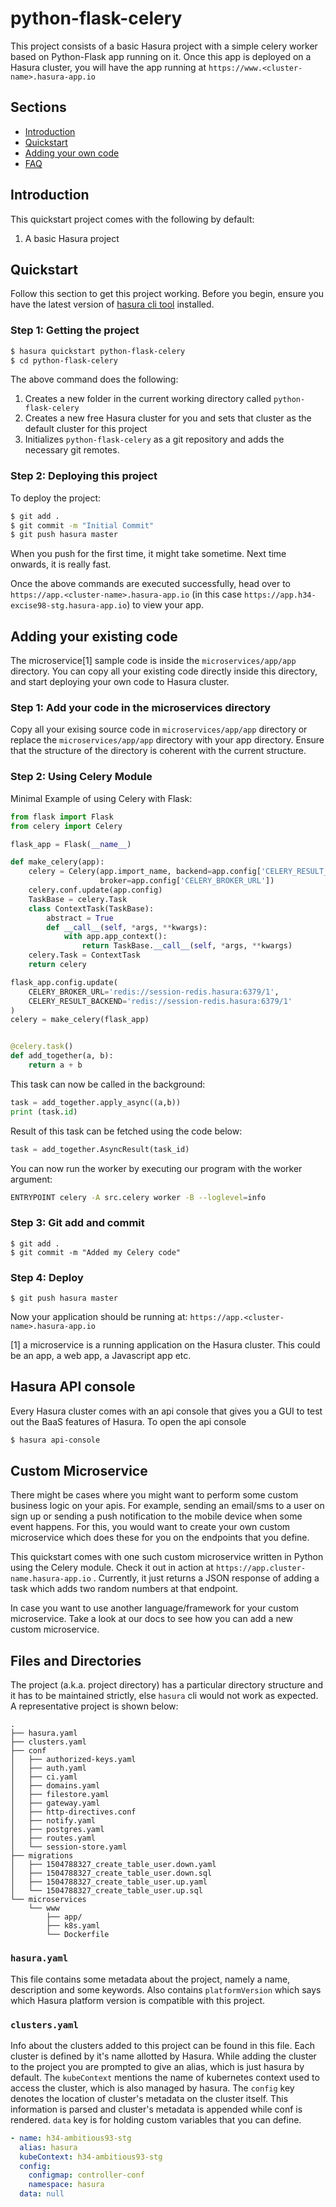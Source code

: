 # python-flask-celery

This project consists of a basic Hasura project with a simple celery worker based on Python-Flask app running on it. Once this app is deployed on a Hasura cluster, you will have the app running at `https://www.<cluster-name>.hasura-app.io`

## Sections

* [Introduction](#introduction)
* [Quickstart](#quickstart)
* [Adding your own code](#adding-your-existing-code)
* [FAQ](#faq)

## Introduction

This quickstart project comes with the following by default:

1. A basic Hasura project

## Quickstart

Follow this section to get this project working. Before you begin, ensure you have the latest version of [hasura cli tool](https://docs.hasura.io/0.15/manual/install-hasura-cli.html) installed.

### Step 1: Getting the project

```sh
$ hasura quickstart python-flask-celery
$ cd python-flask-celery
```

The above command does the following:
1. Creates a new folder in the current working directory called `python-flask-celery`
2. Creates a new free Hasura cluster for you and sets that cluster as the default cluster for this project
3. Initializes `python-flask-celery` as a git repository and adds the necessary git remotes.

### Step 2: Deploying this project

To deploy the project:

```sh
$ git add .
$ git commit -m "Initial Commit"
$ git push hasura master
```
When you push for the first time, it might take sometime. Next time onwards, it is really fast.

Once the above commands are executed successfully, head over to `https://app.<cluster-name>.hasura-app.io` (in this case `https://app.h34-excise98-stg.hasura-app.io`) to view your app.

## Adding your existing code
The microservice[1] sample code is inside the `microservices/app/app` directory. You can copy all your existing code directly inside this directory, and start deploying your own code to Hasura cluster.

### Step 1: Add your code in the microservices directory
Copy all your exising source code in `microservices/app/app` directory or replace the `microservices/app/app` directory with your app directory. Ensure that the structure of the directory is coherent with the current structure.

### Step 2: Using Celery Module

Minimal Example of using Celery with Flask:

```python
from flask import Flask
from celery import Celery

flask_app = Flask(__name__)

def make_celery(app):
    celery = Celery(app.import_name, backend=app.config['CELERY_RESULT_BACKEND'],
                    broker=app.config['CELERY_BROKER_URL'])
    celery.conf.update(app.config)
    TaskBase = celery.Task
    class ContextTask(TaskBase):
        abstract = True
        def __call__(self, *args, **kwargs):
            with app.app_context():
                return TaskBase.__call__(self, *args, **kwargs)
    celery.Task = ContextTask
    return celery

flask_app.config.update(
    CELERY_BROKER_URL='redis://session-redis.hasura:6379/1',
    CELERY_RESULT_BACKEND='redis://session-redis.hasura:6379/1'
)
celery = make_celery(flask_app)


@celery.task()
def add_together(a, b):
    return a + b
```

This task can now be called in the background:

```python
task = add_together.apply_async((a,b))
print (task.id)
```

Result of this task can be fetched using the code below:

```python
task = add_together.AsyncResult(task_id)
```

You can now run the worker by executing our program with the worker argument:

```bash
ENTRYPOINT celery -A src.celery worker -B --loglevel=info
```

### Step 3: Git add and commit
```
$ git add .
$ git commit -m "Added my Celery code"
```

### Step 4: Deploy
```
$ git push hasura master
```
Now your application should be running at: `https://app.<cluster-name>.hasura-app.io`

[1] a microservice is a running application on the Hasura cluster. This could be an app, a web app, a Javascript app etc.

## Hasura API console

Every Hasura cluster comes with an api console that gives you a GUI to test out the BaaS features of Hasura. To open the api console

```sh
$ hasura api-console
```

## Custom Microservice

There might be cases where you might want to perform some custom business logic on your apis. For example, sending an email/sms to a user on sign up or sending a push notification to the mobile device when some event happens. For this, you would want to create your own custom microservice which does these for you on the endpoints that you define.

This quickstart comes with one such custom microservice written in Python using the Celery module. Check it out in action at `https://app.cluster-name.hasura-app.io` . Currently, it just returns a JSON response of adding a task which adds two random numbers at that endpoint.

In case you want to use another language/framework for your custom microservice. Take a look at our docs to see how you can add a new custom microservice.

## Files and Directories

The project (a.k.a. project directory) has a particular directory structure and it has to be maintained strictly, else `hasura` cli would not work as expected. A representative project is shown below:

```
.
├── hasura.yaml
├── clusters.yaml
├── conf
│   ├── authorized-keys.yaml
│   ├── auth.yaml
│   ├── ci.yaml
│   ├── domains.yaml
│   ├── filestore.yaml
│   ├── gateway.yaml
│   ├── http-directives.conf
│   ├── notify.yaml
│   ├── postgres.yaml
│   ├── routes.yaml
│   └── session-store.yaml
├── migrations
│   ├── 1504788327_create_table_user.down.yaml
│   ├── 1504788327_create_table_user.down.sql
│   ├── 1504788327_create_table_user.up.yaml
│   └── 1504788327_create_table_user.up.sql
└── microservices
    └── www
        ├── app/
        ├── k8s.yaml
        └── Dockerfile
```

### `hasura.yaml`

This file contains some metadata about the project, namely a name, description and some keywords. Also contains `platformVersion` which says which Hasura platform version is compatible with this project.

### `clusters.yaml`

Info about the clusters added to this project can be found in this file. Each cluster is defined by it's name allotted by Hasura. While adding the cluster to the project you are prompted to give an alias, which is just hasura by default. The `kubeContext` mentions the name of kubernetes context used to access the cluster, which is also managed by hasura. The `config` key denotes the location of cluster's metadata on the cluster itself. This information is parsed and cluster's metadata is appended while conf is rendered. `data` key is for holding custom variables that you can define.

```yaml
- name: h34-ambitious93-stg
  alias: hasura
  kubeContext: h34-ambitious93-stg
  config:
    configmap: controller-conf
    namespace: hasura
  data: null
```

